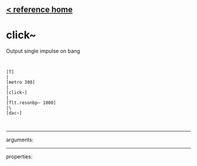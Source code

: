 [< reference home](ceammc_lib.html)
---

# click~


Output single impulse on bang

```


[T]
|
[metro 300]
|
[click~]
|
[flt.resonbp~ 1000]
|\    
[dac~]

            
```

---
arguments:


---
properties:


